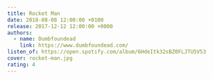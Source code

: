 ```yaml
---
title: Rocket Man
date: 2018-08-08 12:00:00 +0100
release: 2017-12-12 12:00:00 +0000
authors:
  - name: Dumbfoundead
    link: https://www.dumbfoundead.com/
listen_of: https://open.spotify.com/album/6HdeItk32sBZ0FLJTU5V53
cover: rocket-man.jpg
rating: 4
---
```

